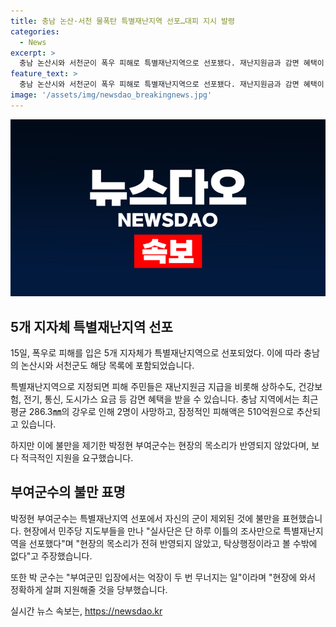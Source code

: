 ```yaml
---
title: 충남 논산·서천 물폭탄 특별재난지역 선포…대피 지시 발령
categories:
  - News
excerpt: >
  충남 논산시와 서천군이 폭우 피해로 특별재난지역으로 선포됐다. 재난지원금과 감면 혜택이 주어지며, 7~10일 강우로 2명 사망하고 잠정 피해액은 510억원이 추산됐다. 그러나 부여군이 제외돼 불만을 토로한 박정현 부여군수가 현장 목소리 반영이 안 된 탁상행정을 비판했다. 수해를 입은 부여군민 입장에서는 억장이 두 번 무너지는 일이라며 적극적인 현장 지원을 요청했다.
feature_text: >
  충남 논산시와 서천군이 폭우 피해로 특별재난지역으로 선포됐다. 재난지원금과 감면 혜택이 주어지며, 7~10일 강우로 2명 사망하고 잠정 피해액은 510억원이 추산됐다. 그러나 부여군이 제외돼 불만을 토로한 박정현 부여군수가 현장 목소리 반영이 안 된 탁상행정을 비판했다. 수해를 입은 부여군민 입장에서는 억장이 두 번 무너지는 일이라며 적극적인 현장 지원을 요청했다.
image: '/assets/img/newsdao_breakingnews.jpg'
---
```


<p><img src="/assets/img/newsdao_breakingnews.jpg" alt="ranknews 속보" /></p>

<h2 data-ke-size="size26">5개 지자체 특별재난지역 선포</h2>

<p data-ke-size="size16">15일, 폭우로 피해를 입은 5개 지자체가 특별재난지역으로 선포되었다. 이에 따라 충남의 논산시와 서천군도 해당 목록에 포함되었습니다.</p>

<p data-ke-size="size16">특별재난지역으로 지정되면 피해 주민들은 재난지원금 지급을 비롯해 상하수도, 건강보험, 전기, 통신, 도시가스 요금 등 감면 혜택을 받을 수 있습니다. 충남 지역에서는 최근 평균 286.3㎜의 강우로 인해 2명이 사망하고, 잠정적인 피해액은 510억원으로 추산되고 있습니다.</p>

<p data-ke-size="size16">하지만 이에 불만을 제기한 박정현 부여군수는 현장의 목소리가 반영되지 않았다며, 보다 적극적인 지원을 요구했습니다.</p>

<h2 data-ke-size="size26">부여군수의 불만 표명</h2>

<p data-ke-size="size16">박정현 부여군수는 특별재난지역 선포에서 자신의 군이 제외된 것에 불만을 표현했습니다. 현장에서 민주당 지도부들을 만나 "실사단은 단 하루 이틀의 조사만으로 특별재난지역을 선포했다"며 "현장의 목소리가 전혀 반영되지 않았고, 탁상행정이라고 볼 수밖에 없다"고 주장했습니다.</p>

<p data-ke-size="size16">또한 박 군수는 "부여군민 입장에서는 억장이 두 번 무너지는 일"이라며 "현장에 와서 정확하게 살펴 지원해줄 것을 당부했습니다.</p>
실시간 뉴스 속보는, <a href="https://newsdao.kr" rel="dofollow">https://newsdao.kr</a>


